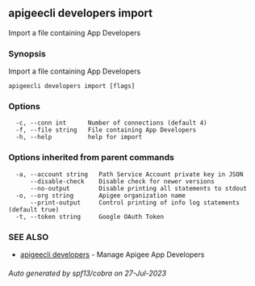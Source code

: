 ## apigeecli developers import

Import a file containing App Developers

### Synopsis

Import a file containing App Developers

```
apigeecli developers import [flags]
```

### Options

```
  -c, --conn int      Number of connections (default 4)
  -f, --file string   File containing App Developers
  -h, --help          help for import
```

### Options inherited from parent commands

```
  -a, --account string   Path Service Account private key in JSON
      --disable-check    Disable check for newer versions
      --no-output        Disable printing all statements to stdout
  -o, --org string       Apigee organization name
      --print-output     Control printing of info log statements (default true)
  -t, --token string     Google OAuth Token
```

### SEE ALSO

* [apigeecli developers](apigeecli_developers.md)	 - Manage Apigee App Developers

###### Auto generated by spf13/cobra on 27-Jul-2023
